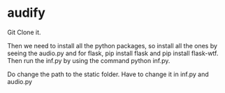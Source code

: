 # audify

Git Clone it.

Then we need to install all the python packages, so install all the ones by seeing the audio.py and for flask, pip install flask and pip install flask-wtf.
Then run the inf.py by using the command python inf.py.

Do change the path to the static folder. Have to change it in inf.py and audio.py
